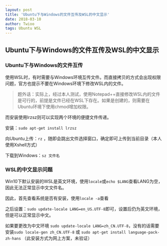 ```yaml
---
layout: post
title: 'Ubuntu下与Windows的文件互传及WSL的中文显示'
date: 2018-03-10
author: Twioo
tags: Ubuntu WSL
---
```


## Ubuntu下与Windows的文件互传及WSL的中文显示

### Ubuntu下与Windows的文件互传

使用WSL时，有时需要与Windows环境互传文件。而直接拷贝的方式会出现权限问题，官方也提示不要在Windows环境下修改WSL内的文件。

> 题外话：实际上，经过本人测试，使用Notepad++直接修改WSL内的文件是可行的，前提是文件已经在WSL下存在。如果是创建的，则需要在Ubuntu环境下使用chmod增加权限。
> 
而安装使用lrzsz则可以实现两个环境的便捷文件传递。

安装：`sudo apt-get install lrzsz`

向Ubuntu上传：`rz` ，随即会跳出文件选择窗口，确定即可上传到当前目录（本人使用Xshell方式）

下载到Windows：`sz 文件名`

### WSL的中文显示问题

Win10下默认安装的WSL是英文环境，使用`locale`或`echo $LANG`查看LANG为空，因此无法正常显示中文文件名。

因此，首先查看系统是否有安装，使用`locale -a`查看

之后设置：`sudo update-locale LANG=en_US.UTF-8`即可，设置后仍为英文环境，但是可以正常显示中文。

如果要更改为中文环境 `sudo update-locale LANG=zh_CN.UTF-8`，没有的话需要安装`sudo locale-gen zh_CN.UTF-8` 或 `sudo apt-get install language-pack-zh-hans` （此安装方式为网上方案，未验证）


